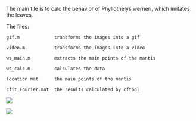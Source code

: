 The main file is to calc the behavior of Phyllothelys werneri, which imitates the leaves.

  The files: 
    
    gif.m             transforms the images into a gif
  
    video.m           transforms the images into a video
    
    ws_main.m         extracts the main points of the mantis
  
    ws_calc.m         calculates the data

    location.mat      the main points of the mantis
    
    cfit_Fourier.mat  the results calculated by cftool

![](https://github.com/yinzixu03/mantis/raw/ws/original.gif)


![](https://github.com/yinzixu03/mantis/raw/ws/points.gif)
